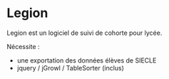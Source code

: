 Legion
======

Legion est un logiciel de suivi de cohorte pour lycée.

Nécessite :
* une exportation des données élèves de SIECLE
* jquery / jGrowl / TableSorter (inclus)
